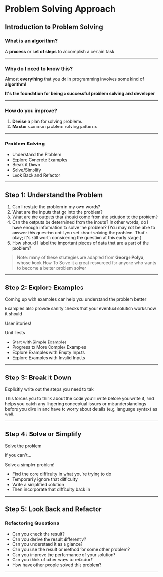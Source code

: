 # Problem Solving Approach

## Introduction to Problem Solving

### What is an algorithm?

A **process** or **set of steps** to accomplish a certain task

---

### Why do I need to know this?

Almost **everything** that you do in programming involves some kind of **algorithm!**

**It's the foundation for being a successful problem solving and developer**

---

### How do you improve?

1. **Devise** a plan for solving problems
2. **Master** common problem solving patterns

---

### Problem Solving

- Understand the Problem
- Explore Concrete Examples
- Break it Down
- Solve/Simplify
- Look Back and Refactor

---

## Step 1: Understand the Problem

1. Can I restate the problem in my own words?
2. What are the inputs that go into the problem?
3. What are the outputs that should come from the solution to the problem?
4. Can the outputs be determined from the inputs? In other words, do I have enough information to solve the problem? (You may not be able to answer this question until you set about solving the problem. That's okay; it's still worth considering the question at this early stage.)
5. How should I label the important pieces of data that are a part of the problem?

> Note: many of these strategies are adapted from **George Polya**, whose book How To Solve it a great resourced for anyone who wants to become a better problem solver

---

## Step 2: Explore Examples

Coming up with examples can help you understand the problem better

Examples also provide sanity checks that your eventual solution works how it should

User Stories!

Unit Tests

- Start with Simple Examples
- Progress to More Complex Examples
- Explore Examples with Empty Inputs
- Explore Examples with Invalid Inputs

---

## Step 3: Break it Down

Explicitly write out the steps you need to tak

This forces you to think about the code you'll write before you write it, and helps you catch any lingering conceptual issues or misunderstandings before you dive in and have to worry about details (e.g. language syntax) as well.

---

## Step 4: Solve or Simplify

Solve the problem

if you can't...

Solve a simpler problem!

- Find the core difficulty in what you're trying to do
- Temporarily ignore that difficulty
- Write a simplified solution
- Then incorporate that difficulty back in

---

## Step 5: Look Back and Refactor

### Refactoring Questions

- Can you check the result?
- Can you derive the result differently?
- Can you understand it as a glance?
- Can you use the result or method for some other problem?
- Can you improve the performance of your solution?
- Can you think of other ways to refactor?
- How have other people solved this problem?

---
